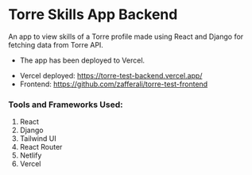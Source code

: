 # Torre Skills App Backend

An app to view skills of a Torre profile made using React and Django for fetching data from Torre API.

* The app has been deployed to Vercel.

- Vercel deployed: https://torre-test-backend.vercel.app/
- Frontend: https://github.com/zafferali/torre-test-frontend

### Tools and Frameworks Used:

1. React
2. Django
3. Tailwind UI
4. React Router
5. Netlify
6. Vercel
